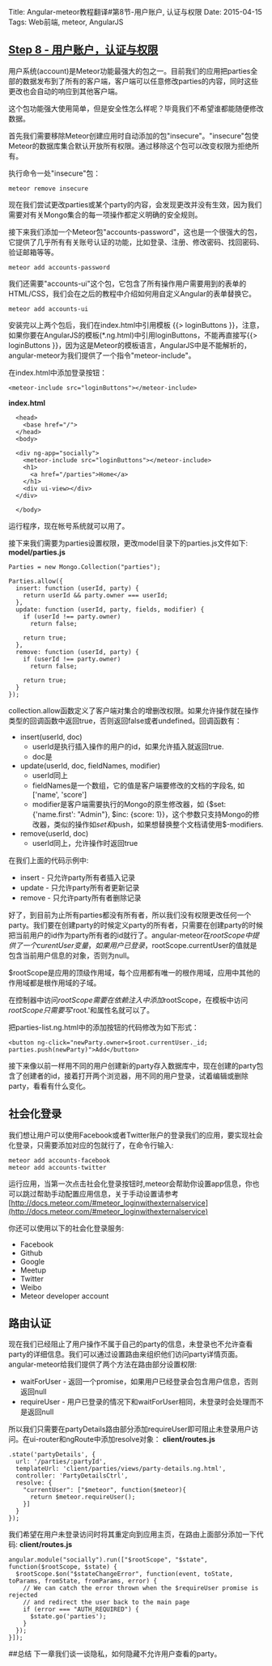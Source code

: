 Title: Angular-meteor教程翻译#第8节-用户账户, 认证与权限
Date: 2015-04-15
Tags: Web前端, meteor, AngularJS

## [Step 8 - 用户账户，认证与权限](http://angularjs.meteor.com/tutorial/step_08)

用户系统(account)是Meteor功能最强大的包之一。目前我们的应用把parties全部的数据发布到了所有的客户端，客户端可以任意修改parties的内容，同时这些更改也会自动的响应到其他客户端。

这个包功能强大使用简单，但是安全性怎么样呢？毕竟我们不希望谁都能随便修改数据。

首先我们需要移除Meteor创建应用时自动添加的包"insecure"。"insecure"包使Meteor的数据库集合默认开放所有权限。通过移除这个包可以改变权限为拒绝所有。

执行命令一处"insecure"包：
```
meteor remove insecure
```

现在我们尝试更改parties或某个party的内容，会发现更改并没有生效，因为我们需要对有关Mongo集合的每一项操作都定义明确的安全规则。

接下来我们添加一个Meteor包"accounts-password"，这也是一个很强大的包，它提供了几乎所有有关账号认证的功能，比如登录、注册、修改密码、找回密码、验证邮箱等等。
```
meteor add accounts-password
```

我们还需要"accounts-ui"这个包，它包含了所有操作用户需要用到的表单的HTML/CSS，我们会在之后的教程中介绍如何用自定义Angular的表单替换它。
```
meteor add accounts-ui
```

安装完以上两个包后，我们在index.html中引用模板 {{> loginButtons }}，注意，如果你要在AngularJS的模板(*.ng.html)中引用loginButtons，不能再直接写{{> loginButtons }}，因为这是Meteor的模板语言，AngularJS中是不能解析的，angular-meteor为我们提供了一个指令"meteor-include"。

在index.html中添加登录按钮：
```
<meteor-include src="loginButtons"></meteor-include>
```
**index.html**
```
  <head>
    <base href="/">
  </head>
  <body>

  <div ng-app="socially">
    <meteor-include src="loginButtons"></meteor-include>
    <h1>
      <a href="/parties">Home</a>
    </h1>
    <div ui-view></div>
  </div>

  </body>
```

运行程序，现在帐号系统就可以用了。

接下来我们需要为parties设置权限，更改model目录下的parties.js文件如下:
**model/parties.js**
```
Parties = new Mongo.Collection("parties");

Parties.allow({
  insert: function (userId, party) {
    return userId && party.owner === userId;
  },
  update: function (userId, party, fields, modifier) {
    if (userId !== party.owner)
      return false;

    return true;
  },
  remove: function (userId, party) {
    if (userId !== party.owner)
      return false;

    return true;
  }
});
```

collection.allow函数定义了客户端对集合的增删改权限。如果允许操作就在操作类型的回调函数中返回true，否则返回false或者undefined。回调函数有：
- insert(userId, doc)
  - userId是执行插入操作的用户的id，如果允许插入就返回true.
  - doc是
- update(userId, doc, fieldNames, modifier)
  - userId同上
  - fieldNames是一个数组，它的值是客户端要修改的文档的字段名, 如['name', 'score']
  - modifier是客户端需要执行的Mongo的原生修改器，如 {$set: {'name.first': "Admin"}, $inc: {score: 1}}，这个参数只支持Mongo的修改器，类似的操作如$set和$push，如果想替换整个文档请使用$-modifiers.
- remove(userId, doc)
  - userId同上，允许操作时返回true

在我们上面的代码示例中:
- insert - 只允许party所有者插入记录
- update - 只允许party所有者更新记录
- remove - 只允许party所有者删除记录

好了，到目前为止所有parties都没有所有者，所以我们没有权限更改任何一个party。我们要在创建party的时候定义party的所有者，只需要在创建party的时候把当前用户的id作为party所有者的id就行了。angular-meteor在$rootScope中提供了一个curentUser变量，如果用户已登录，$rootScope.currentUser的值就是包含当前用户信息的对象，否则为null。

$rootScope是应用的顶级作用域，每个应用都有唯一的根作用域，应用中其他的作用域都是根作用域的子域。

在控制器中访问$rootScope需要在依赖注入中添加$rootScope，在模板中访问$rootScope只需要写'$root.'和属性名就可以了。

把parties-list.ng.html中的添加按钮的代码修改为如下形式：
```
<button ng-click="newParty.owner=$root.currentUser._id; parties.push(newParty)">Add</button>
```

接下来像以前一样用不同的用户创建新的party存入数据库中，现在创建的party包含了创建者的id，接着打开两个浏览器，用不同的用户登录，试着编辑或删除party，看看有什么变化。

## 社会化登录
我们想让用户可以使用Facebook或者Twitter账户的登录我们的应用，要实现社会化登录，只需要添加对应的包就行了，在命令行输入:
```
meteor add accounts-facebook
meteor add accounts-twitter
```

运行应用，当第一次点击社会化登录按钮时,meteor会帮助你设置app信息，你也可以跳过帮助手动配置应用信息，关于手动设置请参考 [http://docs.meteor.com/#meteor_loginwithexternalservice](http://docs.meteor.com/#meteor_loginwithexternalservice)

你还可以使用以下的社会化登录服务:
- Facebook
- Github
- Google
- Meetup
- Twitter
- Weibo
- Meteor developer account

## 路由认证
现在我们已经阻止了用户操作不属于自己的party的信息，未登录也不允许查看party的详细信息。我们可以通过设置路由来组织他们访问party详情页面。angular-meteor给我们提供了两个方法在路由部分设置权限:
- waitForUser - 返回一个promise，如果用户已经登录会包含用户信息，否则返回null
- requireUser - 用户已登录的情况下和waitForUser相同，未登录时会处理而不是返回null

所以我们只需要在partyDetails路由部分添加requireUser即可阻止未登录用户访问。在ui-router和ngRoute中添加resolve对象：
**client/routes.js**
```
.state('partyDetails', {
  url: '/parties/:partyId',
  templateUrl: 'client/parties/views/party-details.ng.html',
  controller: 'PartyDetailsCtrl',
  resolve: {
    "currentUser": ["$meteor", function($meteor){
      return $meteor.requireUser();
    }]
  }
});
```

我们希望在用户未登录访问时将其重定向到应用主页，在路由上面部分添加一下代码:
**client/routes.js**
```
angular.module("socially").run(["$rootScope", "$state", function($rootScope, $state) {
  $rootScope.$on("$stateChangeError", function(event, toState, toParams, fromState, fromParams, error) {
    // We can catch the error thrown when the $requireUser promise is rejected
    // and redirect the user back to the main page
    if (error === "AUTH_REQUIRED") {
      $state.go('parties');
    }
  });
}]);
```

##总结
下一章我们谈一谈隐私，如何隐藏不允许用户查看的party。









